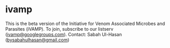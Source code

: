 # ivamp
This is the beta version of the Initiative for Venom Associated Microbes and Parasites (iVAMP). To join, subscribe to our listserv (ivamp@googlegroups.com). Contact: Sabah Ul-Hasan (bysabahulhasan@gmail.com)
